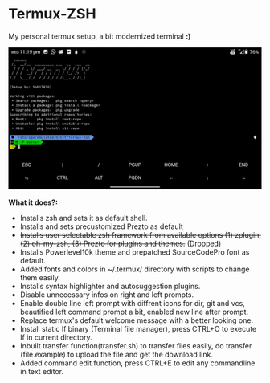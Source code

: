 # Termux-ZSH
My personal termux setup, a bit modernized terminal **:)**

![Termux-zsh-SS](Termux-zsh-SS.png)

**What it does?:** 
- Installs zsh and sets it as default shell.
- Installs and sets precustomized Prezto as default 
- ~~Installs user selectable zsh framework from available options (1) zplugin, (2) oh-my-zsh, (3) Prezto for plugins and themes.~~ (Dropped)
- Installs Powerlevel10k theme and prepatched SourceCodePro font as default.
- Added fonts and colors in ~/.termux/ directory with scripts to change them easily.
- Installs syntax highlighter and autosuggestion plugins.
- Disable unnecessary infos on right and left prompts.
- Enable double line left prompt with diffrent icons for dir, git and vcs, beautified left command prompt a bit, enabled new line after prompt.
- Replace termux's default welcome message with a better looking one.
- Install static lf binary (Terminal file manager), press CTRL+O to execute lf in current directory.
- Inbuilt transfer function(transfer.sh) to transfer files easily, do transfer (file.example) to upload the file and get the download link.
- Added command edit function, press CTRL+E to edit any commandline in text editor.

